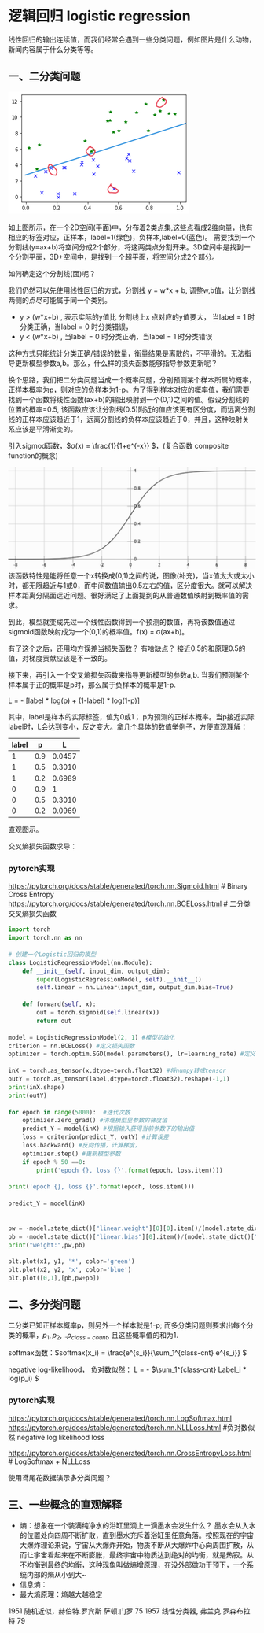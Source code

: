 # 逻辑回归 logistic regression

线性回归的输出连续值，而我们经常会遇到一些分类问题，例如图片是什么动物，新闻内容属于什么分类等等。


## 一、二分类问题
![二分类问题](../paper/images/bin_class.png)<br/>

如上图所示，在一个2D空间(平面)中，分布着2类点集,这些点看成2维向量，也有相应的标签对应，正样本，label=1(绿色)，负样本,label=0(蓝色)。 需要找到一个分割线(y=ax+b)将空间分成2个部分，将这两类点分割开来。3D空间中是找到一个分割平面，3D+空间中，是找到一个超平面，将空间分成2个部分。

如何确定这个分割线(面)呢？

我们仍然可以先使用线性回归的方式，分割线 y = w*x + b, 调整w,b值，让分割线两侧的点尽可能属于同一个类别。

* y > (w*x+b) , 表示实际的y值比 分割线上x
点对应的y值要大， 当label = 1 时分类正确，当label = 0 时分类错误，
* y < (w*x+b) , 当label = 0 时分类正确，当label = 1 时分类错误

这种方式只能统计分类正确/错误的数量，衡量结果是离散的，不平滑的。无法指导更新模型参数a,b。那么，什么样的损失函数能够指导参数更新呢？

换个思路，我们把二分类问题当成一个概率问题，分别预测某个样本所属的概率，正样本概率为p，则对应的负样本为1-p。为了得到样本对应的概率值，我们需要找到一个函数将线性函数(ax+b)的输出映射到一个(0,1)之间的值。假设分割线的位置的概率=0.5, 该函数应该让分割线(0.5)附近的值应该更有区分度，而远离分割线的正样本应该趋近于1，远离分割线的负样本应该趋近于0，并且，这种映射关系应该是平滑渐变的。

引入sigmod函数，$σ(x) = \frac{1}{1+e^{-x}} $，(复合函数 composite function的概念) 

![sigmoid](../paper/images/sigmoid.png) <br/>
该函数特性是能将任意一个x转换成(0,1)之间的说，图像(补充)，当x值太大或太小时，都无限趋近与1或0，而中间数值输出0.5左右的值，区分度很大。就可以解决样本距离分隔面远近问题。很好满足了上面提到的从普通数值映射到概率值的需求。

到此，模型就变成先过一个线性函数得到一个预测的数值，再将该数值通过sigmoid函数映射成为一个(0,1)的概率值。f(x) = σ(ax+b)。

有了这个之后，还用均方误差当损失函数？ 有啥缺点？ 接近0.5的和原理0.5的值，对梯度贡献应该是不一致的。

接下来，再引入一个交叉熵损失函数来指导更新模型的参数a,b. 当我们预测某个样本属于正的概率是p时，那么属于负样本的概率是1-p.

L = - [label * log(p) + (1-label) * log(1-p)]

其中，label是样本的实际标签，值为0或1； p为预测的正样本概率。当p接近实际label时，L会达到变小，反之变大。拿几个具体的数值举例子，方便直观理解：

label | p | L | 
--- | --- | --- 
1 | 0.9 | 0.0457
1 | 0.5 | 0.3010
1 | 0.2 | 0.6989
0 | 0.9 | 1
0 | 0.5 | 0.3010
0 | 0.2 | 0.0969  

直观图示。

交叉熵损失函数求导：

### pytorch实现
https://pytorch.org/docs/stable/generated/torch.nn.Sigmoid.html # Binary Cross Entropy
https://pytorch.org/docs/stable/generated/torch.nn.BCELoss.html # 二分类交叉熵损失函数

``` python
import torch
import torch.nn as nn

# 创建一个Logistic回归的模型
class LogisticRegressionModel(nn.Module):
    def __init__(self, input_dim, output_dim):
        super(LogisticRegressionModel, self).__init__()
        self.linear = nn.Linear(input_dim, output_dim,bias=True)  

    def forward(self, x):
        out = torch.sigmoid(self.linear(x))
        return out

model = LogisticRegressionModel(2, 1) #模型初始化
criterion = nn.BCELoss() #定义损失函数
optimizer = torch.optim.SGD(model.parameters(), lr=learning_rate) #定义最优化算法

inX = torch.as_tensor(x,dtype=torch.float32) #将numpy转成tensor
outY = torch.as_tensor(label,dtype=torch.float32).reshape(-1,1)
print(inX.shape)
print(outY)

for epoch in range(5000):  #迭代次数
    optimizer.zero_grad() #清理模型里参数的梯度值
    predict_Y = model(inX) #根据输入获得当前参数下的输出值
    loss = criterion(predict_Y, outY) #计算误差
    loss.backward() #反向传播，计算梯度，
    optimizer.step() #更新模型参数
    if epoch % 50 ==0:
        print('epoch {}, loss {}'.format(epoch, loss.item()))

print('epoch {}, loss {}'.format(epoch, loss.item()))

predict_Y = model(inX)


pw = -model.state_dict()["linear.weight"][0][0].item()/(model.state_dict()["linear.weight"][0][1].item()+delta)
pb = -model.state_dict()["linear.bias"][0].item()/(model.state_dict()["linear.weight"][0][1].item()+delta)
print("weight:",pw,pb)

plt.plot(x1, y1, '*', color='green')
plt.plot(x2, y2, 'x', color='blue')
plt.plot([0,1],[pb,pw+pb])

```


## 二、多分类问题
二分类已知正样本概率p，则另外一个样本就是1-p; 而多分类问题则要求出每个分类的概率，$p_1,p_2,..p_{class-count}$, 且这些概率值的和为1.

softmax函数：$softmax(x_i) = \frac{e^{s_i}}{\sum_1^{class-cnt} e^{s_i}} $

negative log-likelihood， 负对数似然： L = - $\sum_1^{class-cnt} Label_i * log(p_i) $


### pytorch实现
https://pytorch.org/docs/stable/generated/torch.nn.LogSoftmax.html 
https://pytorch.org/docs/stable/generated/torch.nn.NLLLoss.html  #负对数似然 negative log likelihood loss

https://pytorch.org/docs/stable/generated/torch.nn.CrossEntropyLoss.html # LogSoftmax + NLLLoss

使用鸢尾花数据演示多分类问题？


## 三、一些概念的直观解释
* 熵：想象在一个装满纯净水的浴缸里滴上一滴墨水会发生什么？ 墨水会从入水的位置处向四周不断扩散，直到墨水充斥着浴缸里任意角落。按照现在的宇宙大爆炸理论来说，宇宙从大爆炸开始，物质不断从大爆炸中心向周围扩散，从而让宇宙看起来在不断膨胀，最终宇宙中物质达到绝对的均衡，就是热寂。从不均衡到最终的均衡，这种现象叫做熵增原理，在没外部做功干预下，一个系统内部的熵从小到大~
* 信息熵：
* 最大熵原理：熵越大越稳定


1951 随机近似，赫伯特.罗宾斯  萨顿.门罗 75
1957 线性分类器, 弗兰克.罗森布拉特  79
